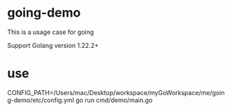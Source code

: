 # going-demo

This is a usage case for going

Support Golang version 1.22.2+

# use
CONFIG_PATH=/Users/mac/Desktop/workspace/myGoWorkspace/me/going-demo/etc/config.yml go run cmd/demo/main.go